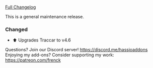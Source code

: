 [Full Changelog][changelog]

This is a general maintenance release.

### Changed

- :arrow_up: Upgrades Traccar to v4.6

[changelog]: https://github.com/hassio-addons/addon-traccar/compare/v0.5.3...v0.5.4

Questions? Join our Discord server! https://discord.me/hassioaddons
Enjoying my add-ons? Consider supporting my work: https://patreon.com/frenck